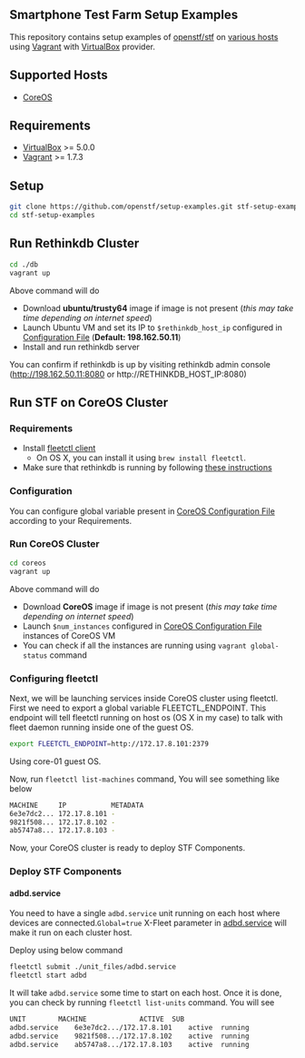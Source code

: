 ## Smartphone Test Farm Setup Examples

This repository contains setup examples of [openstf/stf](https://github.com/openstf/stf) on [various hosts](#supported-hosts) using [Vagrant](https://www.vagrantup.com/) with [VirtualBox](https://www.virtualbox.org/) provider.

## Supported Hosts
- [CoreOS](#run-stf-on-coreos-cluster)

## Requirements
- [VirtualBox](https://www.virtualbox.org/) >= 5.0.0
- [Vagrant](https://www.vagrantup.com/) >= 1.7.3

## Setup

```sh
git clone https://github.com/openstf/setup-examples.git stf-setup-examples
cd stf-setup-examples
```

## Run Rethinkdb Cluster

```sh
cd ./db
vagrant up
```
Above command will do
- Download **ubuntu/trusty64** image if image is not present (*this may take time depending on internet speed*)
- Launch Ubuntu VM and set its IP to `$rethinkdb_host_ip` configured in [Configuration File](config.rb) (**Default: 198.162.50.11**)
- Install and run rethinkdb server

You can confirm if rethinkdb is up by visiting rethinkdb admin console (http://198.162.50.11:8080 or http://RETHINKDB_HOST_IP:8080)

## Run STF on CoreOS Cluster

### Requirements
- Install [fleetctl client](https://coreos.com/fleet/docs/latest/launching-containers-fleet.html)
  - On OS X, you can install it using `brew install fleetctl`.
- Make sure that rethinkdb is running by following [these instructions](#run-rethinkdb-cluster)

### Configuration
You can configure global variable present in [CoreOS Configuration File](coreos/coreos_config.rb) according to your Requirements.

### Run CoreOS Cluster

```sh
cd coreos
vagrant up
```
Above command will do
- Download **CoreOS** image if image is not present (*this may take time depending on internet speed*)
- Launch `$num_instances` configured in [CoreOS Configuration File](coreos/coreos_config.rb) instances of CoreOS VM
- You can check if all the instances are running using `vagrant global-status` command

### Configuring fleetctl
Next, we will be launching services inside CoreOS cluster using fleetctl. First we need to export a global variable
FLEETCTL_ENDPOINT. This endpoint will tell fleetctl running on host os (OS X in my case) to talk with fleet daemon running inside one of the guest OS.

```sh
export FLEETCTL_ENDPOINT=http://172.17.8.101:2379
```
Using core-01 guest OS.

Now, run `fleetctl list-machines` command, You will see something like below

```sh
MACHINE     IP           METADATA
6e3e7dc2... 172.17.8.101 -
9821f508... 172.17.8.102 -
ab5747a8... 172.17.8.103 -
```

Now, your CoreOS cluster is ready to deploy STF Components.

### Deploy STF Components
#### adbd.service
You need to have a single `adbd.service` unit running on each host where devices are connected.`Global=true` X-Fleet parameter in [adbd.service](coreos/unit_files/adbd.service) will make it run on each cluster host.

Deploy using below command

```sh
fleetctl submit ./unit_files/adbd.service
fleetctl start adbd
```
It will take `adbd.service` some time to start on each host. Once it is done, you can check by running `fleetctl list-units` command. You will see

```sh
UNIT		MACHINE				ACTIVE	SUB
adbd.service	6e3e7dc2.../172.17.8.101	active	running
adbd.service	9821f508.../172.17.8.102	active	running
adbd.service	ab5747a8.../172.17.8.103	active	running
```
